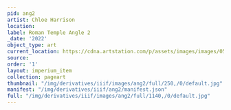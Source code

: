 ```yaml
---
pid: ang2
artist: Chloe Harrison
location: 
label: Roman Temple Angle 2
_date: '2022'
object_type: art
current_location: https://cdna.artstation.com/p/assets/images/images/053/893/374/large/chloe-harrison-roman-temple-angle-2-small.jpg?1663261754
source: 
order: '1'
layout: imperium_item
collection: pageart
thumbnail: "/img/derivatives/iiif/images/ang2/full/250,/0/default.jpg"
manifest: "/img/derivatives/iiif/ang2/manifest.json"
full: "/img/derivatives/iiif/images/ang2/full/1140,/0/default.jpg"
---
```

